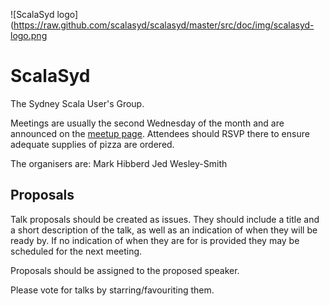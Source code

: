 ![ScalaSyd logo](https://raw.github.com/scalasyd/scalasyd/master/src/doc/img/scalasyd-logo.png

ScalaSyd
========

The Sydney Scala User's Group.

Meetings are usually the second Wednesday of the month and are announced 
on the [meetup page](http://www.meetup.com/scalasyd/). Attendees should
RSVP there to ensure adequate supplies of pizza are ordered.

The organisers are:
Mark Hibberd
Jed Wesley-Smith

Proposals
---------

Talk proposals should be created as issues. They should include a title 
and a short description of the talk, as well as an indication of when
they will be ready by. If no indication of when they are for is provided 
they may be scheduled for the next meeting.

Proposals should be assigned to the proposed speaker.

Please vote for talks by starring/favouriting them.
